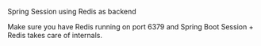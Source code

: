 Spring Session using Redis as backend

Make sure you have Redis running on port 6379 and Spring Boot Session + Redis takes care of internals.